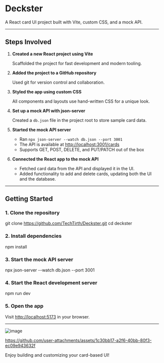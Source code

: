 # Deckster

A React card UI project built with Vite, custom CSS, and a mock API.

---

## Steps Involved

1. **Created a new React project using Vite**

   Scaffolded the project for fast development and modern tooling.

2. **Added the project to a GitHub repository**

   Used git for version control and collaboration.

3. **Styled the app using custom CSS**

   All components and layouts use hand-written CSS for a unique look.

4. **Set up a mock API with json-server**

   Created a `db.json` file in the project root to store sample card data.

5. **Started the mock API server**

   - Ran `npx json-server --watch db.json --port 3001`
   - The API is available at [http://localhost:3001/cards](http://localhost:3001/cards)
   - Supports GET, POST, DELETE, and PUT/PATCH out of the box

6. **Connected the React app to the mock API**

   - Fetched card data from the API and displayed it in the UI.
   - Added functionality to add and delete cards, updating both the UI and the database.

---

## Getting Started

### 1. Clone the repository

git clone https://github.com/TechTirth/Deckster.git
cd deckster


### 2. Install dependencies

npm install


### 3. Start the mock API server

npx json-server --watch db.json --port 3001


### 4. Start the React development server

npm run dev


### 5. Open the app

Visit [http://localhost:5173](http://localhost:5173) in your browser.

---

![image](https://github.com/user-attachments/assets/07633895-4938-4745-b77d-5c4c4e9ec553)


https://github.com/user-attachments/assets/1c30bb17-a2f6-40bb-80f3-ec09e943632f



Enjoy building and customizing your card-based UI!

